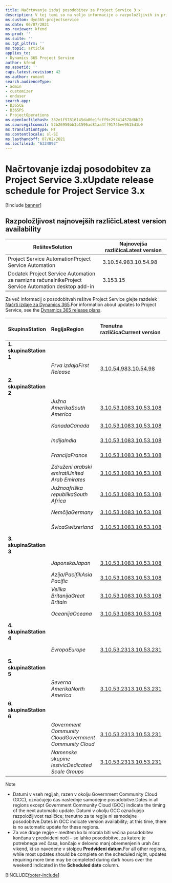 ```yaml
---
title: Načrtovanje izdaj posodobitev za Project Service 3.x
description: V tej temi so na voljo informacije o razpoložljivih in prihodnjih izdajah rešitve Dynamics 365 Project Service Automation.
ms.custom: dyn365-projectservice
ms.date: 06/07/2021
ms.reviewer: kfend
ms.prod: ''
ms.suite: ''
ms.tgt_pltfrm: ''
ms.topic: article
applies_to:
- Dynamics 365 Project Service
author: kfend
ms.assetid: ''
caps.latest.revision: 42
ms.author: rumant
search.audienceType:
- admin
- customizer
- enduser
search.app:
- D365CE
- D365PS
- ProjectOperations
ms.openlocfilehash: 332e1f97816145da00e1fcff9c293414578d6b29
ms.sourcegitcommit: 52b26950bb3b1596ad81aa4ff91745ee9615d1b0
ms.translationtype: HT
ms.contentlocale: sl-SI
ms.lasthandoff: 07/02/2021
ms.locfileid: "6334892"
---
```

# <a name="update-release-schedule-for-project-service-3x"></a><span data-ttu-id="645e0-103">Načrtovanje izdaj posodobitev za Project Service 3.x</span><span class="sxs-lookup"><span data-stu-id="645e0-103">Update release schedule for Project Service 3.x</span></span>

[!include [banner](../includes/psa-now-project-operations.md)]

## <a name="latest-version-availability"></a><span data-ttu-id="645e0-104">Razpoložljivost najnovejših različic</span><span class="sxs-lookup"><span data-stu-id="645e0-104">Latest version availability</span></span>

| <span data-ttu-id="645e0-105">Rešitev</span><span class="sxs-lookup"><span data-stu-id="645e0-105">Solution</span></span>  | <span data-ttu-id="645e0-106">Najnovejša različica</span><span class="sxs-lookup"><span data-stu-id="645e0-106">Latest version</span></span> |
|-------|----|
| <span data-ttu-id="645e0-107">Project Service Automation</span><span class="sxs-lookup"><span data-stu-id="645e0-107">Project Service Automation</span></span>    | <span data-ttu-id="645e0-108">3.10.54.98</span><span class="sxs-lookup"><span data-stu-id="645e0-108">3.10.54.98</span></span> |
| <span data-ttu-id="645e0-109">Dodatek Project Service Automation za namizne računalnike</span><span class="sxs-lookup"><span data-stu-id="645e0-109">Project Service Automation desktop add-in</span></span>                | <span data-ttu-id="645e0-110">3.15</span><span class="sxs-lookup"><span data-stu-id="645e0-110">3.15</span></span>          |

<span data-ttu-id="645e0-111">Za več informacij o posodobitvah rešitve Project Service glejte razdelek [Načrti izdaje za Dynamics 365](/dynamics365/release-plans/).</span><span class="sxs-lookup"><span data-stu-id="645e0-111">For information about updates to Project Service, see the [Dynamics 365 release plans](/dynamics365/release-plans/).</span></span> 

| <span data-ttu-id="645e0-112">Skupina</span><span class="sxs-lookup"><span data-stu-id="645e0-112">Station</span></span>  | <span data-ttu-id="645e0-113">Regija</span><span class="sxs-lookup"><span data-stu-id="645e0-113">Region</span></span> | <span data-ttu-id="645e0-114">Trenutna različica</span><span class="sxs-lookup"><span data-stu-id="645e0-114">Current version</span></span> | <span data-ttu-id="645e0-115">Naslednja različica</span><span class="sxs-lookup"><span data-stu-id="645e0-115">Next version</span></span> |  <span data-ttu-id="645e0-116">Načrtovan datum</span><span class="sxs-lookup"><span data-stu-id="645e0-116">Scheduled date</span></span>
| :---   | :---   | :---   | :---   |:---   |         
|<span data-ttu-id="645e0-117"><strong>1. skupina</strong></span><span class="sxs-lookup"><span data-stu-id="645e0-117"><strong>Station 1</strong></span></span> | |  |  | |
| | <span data-ttu-id="645e0-118"><i>Prva izdaja</i></span><span class="sxs-lookup"><span data-stu-id="645e0-118"><i>First Release</i></span></span> | [<span data-ttu-id="645e0-119">3.10.54.98</span><span class="sxs-lookup"><span data-stu-id="645e0-119">3.10.54.98</span></span>](whats-new-ur-33.md) | <span data-ttu-id="645e0-120">Še ni določeno</span><span class="sxs-lookup"><span data-stu-id="645e0-120">TBD</span></span> | <span data-ttu-id="645e0-121">28. julij 2021</span><span class="sxs-lookup"><span data-stu-id="645e0-121">July 28, 2021</span></span>
|<span data-ttu-id="645e0-122"><strong>2. skupina</strong></span><span class="sxs-lookup"><span data-stu-id="645e0-122"><strong>Station 2</strong></span></span> | |  |  | |
| | <span data-ttu-id="645e0-123"><i>Južna Amerika</i></span><span class="sxs-lookup"><span data-stu-id="645e0-123"><i>South America</i></span></span> | [<span data-ttu-id="645e0-124">3.10.53.108</span><span class="sxs-lookup"><span data-stu-id="645e0-124">3.10.53.108</span></span>](whats-new-ur-32.md) | [<span data-ttu-id="645e0-125">3.10.54.98</span><span class="sxs-lookup"><span data-stu-id="645e0-125">3.10.54.98</span></span>](whats-new-ur-33.md) | <span data-ttu-id="645e0-126">09. julij 2021</span><span class="sxs-lookup"><span data-stu-id="645e0-126">July 09, 2021</span></span>
| | <span data-ttu-id="645e0-127"><i>Kanada</i></span><span class="sxs-lookup"><span data-stu-id="645e0-127"><i>Canada</i></span></span> | [<span data-ttu-id="645e0-128">3.10.53.108</span><span class="sxs-lookup"><span data-stu-id="645e0-128">3.10.53.108</span></span>](whats-new-ur-32.md) | [<span data-ttu-id="645e0-129">3.10.54.98</span><span class="sxs-lookup"><span data-stu-id="645e0-129">3.10.54.98</span></span>](whats-new-ur-33.md) | <span data-ttu-id="645e0-130">09. julij 2021</span><span class="sxs-lookup"><span data-stu-id="645e0-130">July 09, 2021</span></span>
| | <span data-ttu-id="645e0-131"><i>Indija</i></span><span class="sxs-lookup"><span data-stu-id="645e0-131"><i>India</i></span></span> | [<span data-ttu-id="645e0-132">3.10.53.108</span><span class="sxs-lookup"><span data-stu-id="645e0-132">3.10.53.108</span></span>](whats-new-ur-32.md) | [<span data-ttu-id="645e0-133">3.10.54.98</span><span class="sxs-lookup"><span data-stu-id="645e0-133">3.10.54.98</span></span>](whats-new-ur-33.md) | <span data-ttu-id="645e0-134">09. julij 2021</span><span class="sxs-lookup"><span data-stu-id="645e0-134">July 09, 2021</span></span>
| | <span data-ttu-id="645e0-135"><i>Francija</i></span><span class="sxs-lookup"><span data-stu-id="645e0-135"><i>France</i></span></span> | [<span data-ttu-id="645e0-136">3.10.53.108</span><span class="sxs-lookup"><span data-stu-id="645e0-136">3.10.53.108</span></span>](whats-new-ur-32.md) | [<span data-ttu-id="645e0-137">3.10.54.98</span><span class="sxs-lookup"><span data-stu-id="645e0-137">3.10.54.98</span></span>](whats-new-ur-33.md) | <span data-ttu-id="645e0-138">09. julij 2021</span><span class="sxs-lookup"><span data-stu-id="645e0-138">July 09, 2021</span></span>
| | <span data-ttu-id="645e0-139"><i>Združeni arabski emirati</i></span><span class="sxs-lookup"><span data-stu-id="645e0-139"><i>United Arab Emirates</i></span></span> | [<span data-ttu-id="645e0-140">3.10.53.108</span><span class="sxs-lookup"><span data-stu-id="645e0-140">3.10.53.108</span></span>](whats-new-ur-32.md) | [<span data-ttu-id="645e0-141">3.10.54.98</span><span class="sxs-lookup"><span data-stu-id="645e0-141">3.10.54.98</span></span>](whats-new-ur-33.md) | <span data-ttu-id="645e0-142">09. julij 2021</span><span class="sxs-lookup"><span data-stu-id="645e0-142">July 09, 2021</span></span>
| | <span data-ttu-id="645e0-143"><i>Južnoafriška republika</i></span><span class="sxs-lookup"><span data-stu-id="645e0-143"><i>South Africa</i></span></span> | [<span data-ttu-id="645e0-144">3.10.53.108</span><span class="sxs-lookup"><span data-stu-id="645e0-144">3.10.53.108</span></span>](whats-new-ur-32.md) | [<span data-ttu-id="645e0-145">3.10.54.98</span><span class="sxs-lookup"><span data-stu-id="645e0-145">3.10.54.98</span></span>](whats-new-ur-33.md) | <span data-ttu-id="645e0-146">09. julij 2021</span><span class="sxs-lookup"><span data-stu-id="645e0-146">July 09, 2021</span></span>
| | <span data-ttu-id="645e0-147"><i>Nemčija</i></span><span class="sxs-lookup"><span data-stu-id="645e0-147"><i>Germany</i></span></span> | [<span data-ttu-id="645e0-148">3.10.53.108</span><span class="sxs-lookup"><span data-stu-id="645e0-148">3.10.53.108</span></span>](whats-new-ur-32.md) | [<span data-ttu-id="645e0-149">3.10.54.98</span><span class="sxs-lookup"><span data-stu-id="645e0-149">3.10.54.98</span></span>](whats-new-ur-33.md) | <span data-ttu-id="645e0-150">09. julij 2021</span><span class="sxs-lookup"><span data-stu-id="645e0-150">July 09, 2021</span></span>
| | <span data-ttu-id="645e0-151"><i>Švica</i></span><span class="sxs-lookup"><span data-stu-id="645e0-151"><i>Switzerland</i></span></span> | [<span data-ttu-id="645e0-152">3.10.53.108</span><span class="sxs-lookup"><span data-stu-id="645e0-152">3.10.53.108</span></span>](whats-new-ur-32.md) | [<span data-ttu-id="645e0-153">3.10.54.98</span><span class="sxs-lookup"><span data-stu-id="645e0-153">3.10.54.98</span></span>](whats-new-ur-33.md) | <span data-ttu-id="645e0-154">09. julij 2021</span><span class="sxs-lookup"><span data-stu-id="645e0-154">July 09, 2021</span></span>
|<span data-ttu-id="645e0-155"><strong>3. skupina</strong></span><span class="sxs-lookup"><span data-stu-id="645e0-155"><strong>Station 3</strong></span></span> | |  |  | |
| | <span data-ttu-id="645e0-156"><i>Japonska</i></span><span class="sxs-lookup"><span data-stu-id="645e0-156"><i>Japan</i></span></span> | [<span data-ttu-id="645e0-157">3.10.53.108</span><span class="sxs-lookup"><span data-stu-id="645e0-157">3.10.53.108</span></span>](whats-new-ur-32.md) | [<span data-ttu-id="645e0-158">3.10.54.98</span><span class="sxs-lookup"><span data-stu-id="645e0-158">3.10.54.98</span></span>](whats-new-ur-33.md) | <span data-ttu-id="645e0-159">16. julij 2021</span><span class="sxs-lookup"><span data-stu-id="645e0-159">July 16, 2021</span></span>
| | <span data-ttu-id="645e0-160"><i>Azija/Pacifik</i></span><span class="sxs-lookup"><span data-stu-id="645e0-160"><i>Asia Pacific</i></span></span> | [<span data-ttu-id="645e0-161">3.10.53.108</span><span class="sxs-lookup"><span data-stu-id="645e0-161">3.10.53.108</span></span>](whats-new-ur-32.md) | [<span data-ttu-id="645e0-162">3.10.54.98</span><span class="sxs-lookup"><span data-stu-id="645e0-162">3.10.54.98</span></span>](whats-new-ur-33.md) | <span data-ttu-id="645e0-163">16. julij 2021</span><span class="sxs-lookup"><span data-stu-id="645e0-163">July 16, 2021</span></span>
| | <span data-ttu-id="645e0-164"><i>Velika Britanija</i></span><span class="sxs-lookup"><span data-stu-id="645e0-164"><i>Great Britain</i></span></span> | [<span data-ttu-id="645e0-165">3.10.53.108</span><span class="sxs-lookup"><span data-stu-id="645e0-165">3.10.53.108</span></span>](whats-new-ur-32.md) | [<span data-ttu-id="645e0-166">3.10.54.98</span><span class="sxs-lookup"><span data-stu-id="645e0-166">3.10.54.98</span></span>](whats-new-ur-33.md) | <span data-ttu-id="645e0-167">16. julij 2021</span><span class="sxs-lookup"><span data-stu-id="645e0-167">July 16, 2021</span></span>
| | <span data-ttu-id="645e0-168"><i>Oceanija</i></span><span class="sxs-lookup"><span data-stu-id="645e0-168"><i>Oceana</i></span></span> | [<span data-ttu-id="645e0-169">3.10.53.108</span><span class="sxs-lookup"><span data-stu-id="645e0-169">3.10.53.108</span></span>](whats-new-ur-32.md) | [<span data-ttu-id="645e0-170">3.10.54.98</span><span class="sxs-lookup"><span data-stu-id="645e0-170">3.10.54.98</span></span>](whats-new-ur-33.md) | <span data-ttu-id="645e0-171">16. julij 2021</span><span class="sxs-lookup"><span data-stu-id="645e0-171">July 16, 2021</span></span>
|<span data-ttu-id="645e0-172"><strong>4. skupina</strong></span><span class="sxs-lookup"><span data-stu-id="645e0-172"><strong>Station 4</strong></span></span> | |  |  | |
| | <span data-ttu-id="645e0-173"><i>Evropa</i></span><span class="sxs-lookup"><span data-stu-id="645e0-173"><i>Europe</i></span></span> | [<span data-ttu-id="645e0-174">3.10.53.231</span><span class="sxs-lookup"><span data-stu-id="645e0-174">3.10.53.231</span></span>](whats-new-ur-32-5.md) | [<span data-ttu-id="645e0-175">3.10.54.98</span><span class="sxs-lookup"><span data-stu-id="645e0-175">3.10.54.98</span></span>](whats-new-ur-33.md) | <span data-ttu-id="645e0-176">23. julij 2021</span><span class="sxs-lookup"><span data-stu-id="645e0-176">July 23, 2021</span></span>
|<span data-ttu-id="645e0-177"><strong>5. skupina</strong></span><span class="sxs-lookup"><span data-stu-id="645e0-177"><strong>Station 5</strong></span></span> | |  |  | |
| | <span data-ttu-id="645e0-178"><i>Severna Amerika</i></span><span class="sxs-lookup"><span data-stu-id="645e0-178"><i>North America</i></span></span> | [<span data-ttu-id="645e0-179">3.10.53.231</span><span class="sxs-lookup"><span data-stu-id="645e0-179">3.10.53.231</span></span>](whats-new-ur-32-5.md) | [<span data-ttu-id="645e0-180">3.10.54.98</span><span class="sxs-lookup"><span data-stu-id="645e0-180">3.10.54.98</span></span>](whats-new-ur-33.md) | <span data-ttu-id="645e0-181">30. julij 2021</span><span class="sxs-lookup"><span data-stu-id="645e0-181">July 30, 2021</span></span>
|<span data-ttu-id="645e0-182"><strong>6. skupina</strong></span><span class="sxs-lookup"><span data-stu-id="645e0-182"><strong>Station 6</strong></span></span> | |  |  | |
| | <span data-ttu-id="645e0-183"><i>Government Community Cloud</i></span><span class="sxs-lookup"><span data-stu-id="645e0-183"><i>Government Community Cloud</i></span></span> | [<span data-ttu-id="645e0-184">3.10.53.231</span><span class="sxs-lookup"><span data-stu-id="645e0-184">3.10.53.231</span></span>](whats-new-ur-32-5.md) | [<span data-ttu-id="645e0-185">3.10.54.98</span><span class="sxs-lookup"><span data-stu-id="645e0-185">3.10.54.98</span></span>](whats-new-ur-33.md) | <span data-ttu-id="645e0-186">30. julij 2021</span><span class="sxs-lookup"><span data-stu-id="645e0-186">July 30, 2021</span></span>
| | <span data-ttu-id="645e0-187"><i>Namenske skupine lestvic</i></span><span class="sxs-lookup"><span data-stu-id="645e0-187"><i>Dedicated Scale Groups</i></span></span> | [<span data-ttu-id="645e0-188">3.10.53.231</span><span class="sxs-lookup"><span data-stu-id="645e0-188">3.10.53.231</span></span>](whats-new-ur-32-5.md) | [<span data-ttu-id="645e0-189">3.10.54.98</span><span class="sxs-lookup"><span data-stu-id="645e0-189">3.10.54.98</span></span>](whats-new-ur-33.md) | <span data-ttu-id="645e0-190">06. avgusta 2021</span><span class="sxs-lookup"><span data-stu-id="645e0-190">August 06, 2021</span></span>

>[!Note]
> - <span data-ttu-id="645e0-191">Datumi v vseh regijah, razen v okolju Government Community Cloud (GCC), označujejo čas naslednje samodejne posodobitve.</span><span class="sxs-lookup"><span data-stu-id="645e0-191">Dates in all regions except Government Community Cloud (GCC) indicate the timing of the next automatic update.</span></span> <span data-ttu-id="645e0-192">Datumi v okolju GCC označujejo razpoložljivost različice; trenutno za te regije ni samodejne posodobitve.</span><span class="sxs-lookup"><span data-stu-id="645e0-192">Dates in GCC indicate version availability; at this time, there is no automatic update for these regions.</span></span>
> - <span data-ttu-id="645e0-193">Za vse druge regije – medtem ko bi morala biti večina posodobitev končana v predvideni noči – se lahko posodobitve, za katere je potrebnega več časa, končajo v delovno manj obremenjenih urah čez vikend, ki so navedene v stolpcu **Predvideni datum**.</span><span class="sxs-lookup"><span data-stu-id="645e0-193">For all other regions, while most updates should be complete on the scheduled night, updates requiring more time may be completed during dark hours over the weekend indicated in the **Scheduled date** column.</span></span>


[!INCLUDE[footer-include](../includes/footer-banner.md)]
